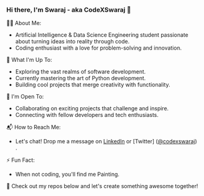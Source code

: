 ### Hi there, I'm Swaraj - aka CodeXSwaraj 👋

👨‍💻 About Me:
- Artificial Intelligence & Data Science Engineering student passionate about turning ideas into reality through code.
- Coding enthusiast with a love for problem-solving and innovation.

🚀 What I'm Up To:
- Exploring the vast realms of software development.
- Currently mastering the art of Python development.
- Building cool projects that merge creativity with functionality.

🤝 I'm Open To:
- Collaborating on exciting projects that challenge and inspire.
- Connecting with fellow developers and tech enthusiasts.

📬 How to Reach Me:
- Let's chat! Drop me a message on [LinkedIn](https://www.linkedin.com/in/swaraj-patil-b5288a253/) or [Twitter] ([@codexswaraj](https://twitter.com/codexswaraj)) .

⚡ Fun Fact:
- When not coding, you'll find me Painting.

🌟 Check out my repos below and let's create something awesome together!
